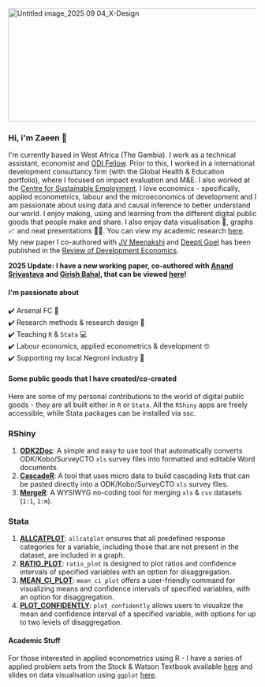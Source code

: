 <img width="980" height="230" alt="Untitled image_2025 09 04_X-Design" src="https://github.com/user-attachments/assets/11d6d1b3-26d0-4ff4-a095-ca4e810786d5" />


### Hi, i'm Zaeen 👋
I'm currently based in West Africa (The Gambia). I work as a technical assistant, economist and [ODI Fellow](https://odi.org/en/fellowship-scheme/). Prior to this, I worked in a international development consultancy firm (with the Global Health & Education portfolio), where I focused on impact evaluation and M&E. I also worked at the [Centre for Sustainable Employment](https://azimpremjiuniversity.edu.in/cse). I love economics - specifically, applied econometrics, labour and the microeconomics of development and I am passionate about using data and causal inference to better understand our world. I enjoy making, using and learning from the different digital public goods that people make and share. I also enjoy data visualisation 🎨, graphs 📈 and neat presentations 👩‍🏫. You can view my academic research [here](https://scholar.google.com/citations?user=kParvqgAAAAJ&hl=en). My new paper I co-authored with [JV Meenakshi](https://www.iiitd.ac.in/jvmeenakshi) and [Deepti Goel](https://sites.google.com/view/deepti-goel/home) has been published in the [Review of Development Economics](https://onlinelibrary.wiley.com/doi/abs/10.1111/rode.13105). 

**2025 Update:** **I have a new working paper, co-authored with [Anand Srivastava](https://sites.google.com/site/anandshrivastava1984/) and [Girish Bahal](https://www.girishbahal.com/), that can be viewed [here](https://drive.google.com/file/d/1XG1dQUbuA_t10AhTuruqfNNvXQ3VjBkE/view)!**

#### I'm passionate about  
✔️ Arsenal FC 🔴  
✔️ Research methods & research design 📄  
✔️ Teaching `R` & `Stata` 💻  
✔️ Labour economics, applied econometrics & development 🤓    
✔️ Supporting my local Negroni industry 🥃
 
#### Some public goods that I have created/co-created
Here are some of my personal contributions to the world of digital public goods - they are all built either in ```R``` or ```Stata```. All the ```RShiny``` apps are freely accessible, while Stata packages can be installed via ssc.

### RShiny  
1. **[ODK2Doc](https://zaeendesouza.shinyapps.io/ODK2Doc/)**: A simple and easy to use tool that automatically converts ODK/Kobo/SurveyCTO `xls` survey files into formatted and editable Word documents.
2. **[CascadeR](https://zaeendesouza.shinyapps.io/CascadeR/)**: A tool that uses micro data to build cascading lists that can be pasted directly into a ODK/Kobo/SurveyCTO `xls` survey files.
3. **[MergeR](https://zaeendesouza.shinyapps.io/MergeR/)**: A WYSIWYG no-coding tool for merging `xls` & `csv` datasets (`1:1`, `1:m`).

### Stata  
1. **[ALLCATPLOT](https://scholar.google.com/citations?view_op=view_citation&hl=en&user=kParvqgAAAAJ&citation_for_view=kParvqgAAAAJ:IjCSPb-OGe4C)**: `allcatplot` ensures that all predefined response categories for a variable, including those that are not present in the dataset, are included in a graph.
2. **[RATIO_PLOT](https://scholar.google.com/citations?view_op=view_citation&hl=en&user=kParvqgAAAAJ&citation_for_view=kParvqgAAAAJ:2osOgNQ5qMEC)**: `ratio_plot` is designed to plot ratios and confidence intervals of specified variables with an option for disaggregation.
3. **[MEAN_CI_PLOT](https://scholar.google.com/citations?view_op=view_citation&hl=en&user=kParvqgAAAAJ&citation_for_view=kParvqgAAAAJ:d1gkVwhDpl0C)**: `mean_ci_plot` offers a user-friendly command for visualizing means and confidence intervals of specified variables, with an option for disaggregation.
4. **[PLOT_CONFIDENTLY](https://scholar.google.com/citations?view_op=view_citation&hl=en&user=kParvqgAAAAJ&citation_for_view=kParvqgAAAAJ:9yKSN-GCB0IC)**: `plot_confidently` allows users to visualize the mean and confidence interval of a specified variable, with options for up to two levels of disaggregation.

#### Academic Stuff
For those interested in applied econometrics using R - I have a series of applied problem sets from the Stock & Watson Textbook available [here](https://github.com/zaeendesouza/econometric-methods) and slides on data visualisation using ```ggplot``` [here](https://github.com/zaeendesouza/ggplotworkshop).
